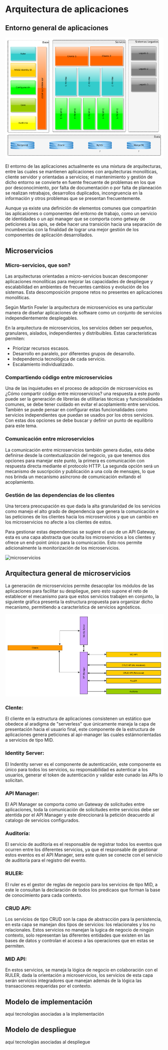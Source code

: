 
# Arquitectura de aplicaciones

## Entorno general de aplicaciones

![entorno](genericodesarollo.png "entorno general")

El entorno de las aplicaciones actualmente es una mixtura de arquitecturas, entre las cuales se mantienen aplicaciones con arquitecturas monolíticas, cliente servidor y orientadas a servicios; el mantenimiento y gestión de dicho entorno se convierte en fuente frecuente de problemas en los que por desconocimiento, por falta de documentación o por falta de planeación se realizan retrabajos, desarrollos duplicados, incongruencia en la información y otros problemas que se presentan frecuentemente.

Aunque ya existe una definición de elementos comunes que compartirán las aplicaciones o componentes del entorno de trabajo, como un servicio de identidades o un api manager que se comporta como getway de peticiones a las apis, se debe hacer una transición hacia una separación de incumbencias con la finalidad de lograr una mejor gestión de los componentes de aplicación desarrollados.

## Microservicios

### Micro-servicios, que son?
Las arquitecturas orientadas a micro-servicios buscan descomponer aplicaciones monolíticas para mejorar las capacidades de despliegue y escalabilidad  en ambientes de frecuentes cambios y evolución de los sistemas. Esta descomposición propone retos no presentes en aplicaciones monolíticas.

Según Martín Fowler la arquitectura de microservicios es una particular manera de diseñar aplicaciones de software como un conjunto de servicios independientemente desplegables.

En la arquitectura de microservicios, los servicios deben ser pequeños, granulares, aislados, independientes y distribuibles. Estas características permiten:

* Priorizar recursos escasos.
* Desarrollo en paralelo, por diferentes grupos de desarrollo.
* Independencia tecnológica de cada servicio.
* Escalamiento individualizado.

### Compartiendo código entre microservicios
Una de las inquietudes en el proceso de adopción de microservicios es ¿Cómo compartir código entre microservicios? una respuesta a este punto puede ser la generación de librerías de utilitarias técnicas y funcionalidades comunes, se debe tener cuidado en evitar el acoplamiento entre servicios. También se puede pensar en configurar estas funcionalidades como servicios independientes que puedan se usados por los otros servicios. Con estas dos opciones se debe buscar y definir un punto de equilibrio para este tema.

### Comunicación entre microservicios
La comunicación entre microservicios también genera dudas, esta debe definirse desde la contextualización del negocio, ya que tenemos dos opciones para manejar este punto, la primera es comunicación con respuesta directa mediante el protocolo HTTP. La segunda opción será un mecanismo de suscripción y publicación a una cola de mensajes, lo que nos brinda un mecanismo asíncrono de comunicación evitando el acoplamiento.

### Gestión de las dependencias de los clientes
Una tercera preocupación es que dada la alta granularidad de los servicios como manejo el alto grado de dependencia que genera la comunicación e las peticiones de los clientes hacia los microservicios y que un cambio en los microservicios no afecte a los clientes de estos.

Para gestionar estas dependencias se sugiere el uso de un API Gateway, esta es una capa abstracta que oculta los microservicios a los clientes y ofrece un end-point único para la comunicación. Esto nos permite adicionalmente la monitorización de los microservicios.

![microservicios](microservicios.png "microservicios API Gateway")

## Arquitectura general de microservicios
La generación de microservicios permite desacoplar los módulos de las aplicaciones para facilitar su despliegue, pero esto supone el reto de establecer el mecanismo para que estos servicios trabajen en conjunto, la siguiente gráfica presenta la estructura propuesta para organizar dicho mecanismo, permitiendo a característica de servicios agnósticos.

![arquitectura_microservicios](arquitectura_general_servicios.png "microservicios arquitectura")

### Clente:
El cliente en la estructura de aplicaciones consistenen un estático que obedece al aradigma de "serverless" que únicamente maneja la capa de presentación hacia el usuario final, este componente de la estructura de aplicaciones genera peticiones al api-manager las cuales estánnorientadas a servicios de tipo MID.

### Identity Server:
El Indentity server es el componente de autenticación, este componente es único para todos los servicios, su responsabilidad es autenticar a los usuarios, generar el token de autenticación y validar este cunado las APIs lo solicitan.

### API Manager:
El API Manager se comporta como un Gateway de solicitudes entre aplicaciones, toda la comunicación de solicitudes entre servicios debe ser atentida por el API Manager y este direccionará la petición deacuerdo al catalogo de servicios configurados.

### Auditoría:
El servicio de auditoría es el responsable de registrar todos los eventos que ocurren entre los diferentes servicios, ya que el responsable de gestionar estos eventos es el API Manager, sera este quien se conecte con el servicio de auditoría para el registro del evento.

### RULER:
El ruler es el gestor de reglas de negocio para los servicios de tipo MID, a este le consultan la declaración de todos los predicaos que forman la base de conocimiento para cada contexto.

### CRUD API:
Los servicios de tipo CRUD son la capa de abstracción para la persistencia, en esta capa se manejan dos tipos de servicios: los relacionales y los no relacionales. Estos servicios no manejan la lugica de negocio de ningún contexto, solo representan las diferentes entidades que existen en las bases de datos y controlan el acceso a las operaciones que en estas se permiten.

### MID API:
En estos servicios, se maneja la lógica de negocio en colaboración con el RULER, dada la orientación a microservicios, los servicios de esta capa serán servicios integradores que manejan además de la lógica las transacciones requeridas por el contexto.

## Modelo de implementación
aqui tecnologías asociadas a la implementación

## Modelo de despliegue
aquí tecnologías asociadas al despliegue
